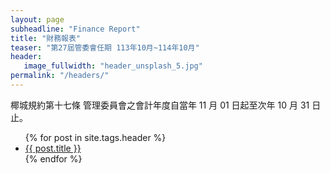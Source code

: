 ```yaml
---
layout: page
subheadline: "Finance Report"
title: "財務報表"
teaser: "第27屆管委會任期 113年10月~114年10月"
header:
   image_fullwidth: "header_unsplash_5.jpg"
permalink: "/headers/"
---
```


椰城規約第十七條 管理委員會之會計年度自當年 11 月 01 日起至次年 10 月 31 日止。<br>

<ul>
    {% for post in site.tags.header %}
    <li><a href="{{ site.url }}{{ site.baseurl }}{{ post.url }}">{{ post.title }}</a></li>
    {% endfor %}
</ul>
